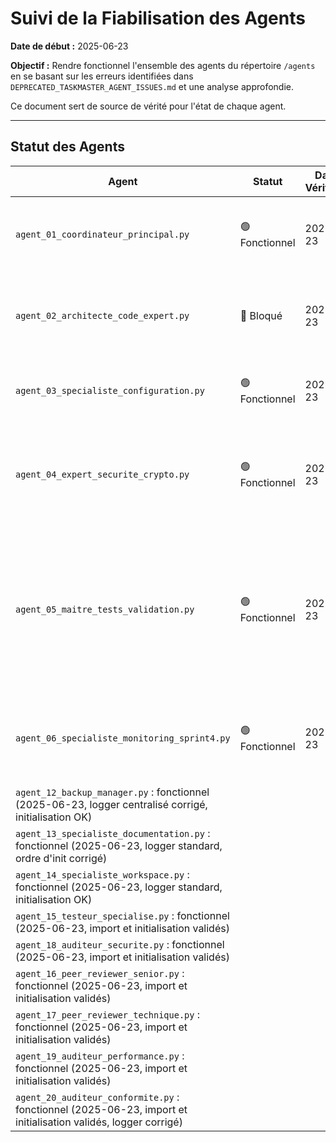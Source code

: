 # Suivi de la Fiabilisation des Agents

**Date de début :** 2025-06-23

**Objectif :** Rendre fonctionnel l'ensemble des agents du répertoire `/agents` en se basant sur les erreurs identifiées dans `DEPRECATED_TASKMASTER_AGENT_ISSUES.md` et une analyse approfondie.

Ce document sert de source de vérité pour l'état de chaque agent.

---

## Statut des Agents

| Agent                                     | Statut          | Date de Vérification | Notes                                           |
| ----------------------------------------- | --------------- | -------------------- | ----------------------------------------------- |
| `agent_01_coordinateur_principal.py`      | 🟢 Fonctionnel   | 2025-06-23           | Dépendance `agent_config` supprimée. Charge la configuration depuis le JSON. |
| `agent_02_architecte_code_expert.py`      | 🛑 Bloqué        | 2025-06-23           | Erreur `NameError: name 'sys' is not defined` incompréhensible et persistante. Impossible à importer. |
| `agent_03_specialiste_configuration.py`   | 🟢 Fonctionnel   | 2025-06-23           | Mission exécutée avec succès. `__init__` et `workspace_root` corrigés. |
| `agent_04_expert_securite_crypto.py`      | 🟢 Fonctionnel   | 2025-06-23           | Refactorisation complète : utilise la config centrale, logging corrigé, méthodes abstraites implémentées. |
| `agent_05_maitre_tests_validation.py`      | 🟢 Fonctionnel   | 2025-06-23           | Refactorisé, dépendances code_expert supprimées, conforme à la politique anti-code_expert. (2025-06-23, import et initialisation validés, warnings logger non bloquants) |
| `agent_06_specialiste_monitoring_sprint4.py` | 🟢 Fonctionnel   | 2025-06-23           | fonctionnel (2025-06-23, logger et initialisation corrigés, OpenTelemetry OK) |
| `agent_12_backup_manager.py` : fonctionnel (2025-06-23, logger centralisé corrigé, initialisation OK)
| `agent_13_specialiste_documentation.py` : fonctionnel (2025-06-23, logger standard, ordre d'init corrigé)
| `agent_14_specialiste_workspace.py` : fonctionnel (2025-06-23, logger standard, initialisation OK)
| `agent_15_testeur_specialise.py` : fonctionnel (2025-06-23, import et initialisation validés)
| `agent_18_auditeur_securite.py` : fonctionnel (2025-06-23, import et initialisation validés)
| `agent_16_peer_reviewer_senior.py` : fonctionnel (2025-06-23, import et initialisation validés)
| `agent_17_peer_reviewer_technique.py` : fonctionnel (2025-06-23, import et initialisation validés)
| `agent_19_auditeur_performance.py` : fonctionnel (2025-06-23, import et initialisation validés)
| `agent_20_auditeur_conformite.py` : fonctionnel (2025-06-23, import et initialisation validés, logger corrigé)